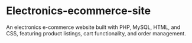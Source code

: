 # Electronics-ecommerce-site
An electronics e-commerce website built with PHP, MySQL, HTML, and CSS, featuring product listings, cart functionality, and order management.
